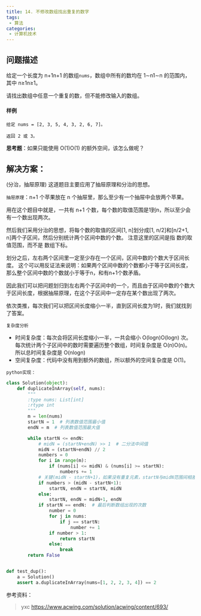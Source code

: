 ```yaml
---
title: 14. 不修改数组找出重复的数字
tags:
 - 算法
categories:
 - 计算机技术
---
```


## 问题描述

给定一个长度为 n+1n+1 的数组`nums`，数组中所有的数均在 1∼n1∼n 的范围内，其中 n≥1n≥1。

请找出数组中任意一个重复的数，但不能修改输入的数组。
<!-- more -->

#### 样例

```
给定 nums = [2, 3, 5, 4, 3, 2, 6, 7]。

返回 2 或 3。
```

**思考题**：如果只能使用 O(1)O(1) 的额外空间，该怎么做呢？

## 解决方案：

(分治，抽屉原理) 
这道题目主要应用了抽屉原理和分治的思想。

`抽屉原理`：n+1 个苹果放在 n 个抽屉里，那么至少有一个抽屉中会放两个苹果。

用在这个题目中就是，一共有 n+1 个数，每个数的取值范围是1到n，所以至少会有一个数出现两次。

然后我们采用分治的思想，将每个数的取值的区间[1, n]划分成[1, n/2]和[n/2+1, n]两个子区间，然后分别统计两个区间中数的个数。
注意这里的区间是指 数的取值范围，而不是 数组下标。

划分之后，左右两个区间里一定至少存在一个区间，区间中数的个数大于区间长度。
这个可以用反证法来说明：如果两个区间中数的个数都小于等于区间长度，那么整个区间中数的个数就小于等于n，和有n+1个数矛盾。

因此我们可以把问题划归到左右两个子区间中的一个，而且由于区间中数的个数大于区间长度，根据抽屉原理，在这个子区间中一定存在某个数出现了两次。

依次类推，每次我们可以把区间长度缩小一半，直到区间长度为1时，我们就找到了答案。

`复杂度分析`

- 时间复杂度：每次会将区间长度缩小一半，一共会缩小 O(logn)O(logn) 次。每次统计两个子区间中的数时需要遍历整个数组，时间复杂度是 O(n)O(n)。所以总时间复杂度是 O(nlogn)
- 空间复杂度：代码中没有用到额外的数组，所以额外的空间复杂度是 O(1)。

`python实现：`

``````python
class Solution(object):
    def duplicateInArray(self, nums):
        """
        :type nums: List[int]
        :rtype int
        """
        m = len(nums)
        startN = 1  # 列表数值范围最小值
        endN = m  # 列表数值范围最大值

        while startN <= endN:
            # midN = (startN+endN) >> 1  # 二分法中间值
            midN = (startN+endN) // 2
            numbers = 0
            for i in range(m):
                if (nums[i] <= midN) & (nums[i] >= startN):
                    numbers += 1
            # 关键(midN - startN+1)，如果没有重复元素，startN与midN范围间相差的数字个数
            if numbers > (midN - startN+1):
                startN, endN = startN, midN
            else:
                startN, endN = midN+1, endN
            if startN == endN:  # 最后判断数组出现的次数
                number = 0
                for j in nums:
                    if j == startN:
                        number += 1
                if number > 1:
                    return startN
                else:
                    break
        return False


def test_dup():
    a = Solution()
    assert a.duplicateInArray(nums=[1, 2, 2, 3, 4]) == 2
``````

参考资料：

> yxc https://www.acwing.com/solution/acwing/content/693/